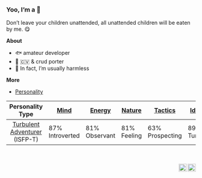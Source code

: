 <!--
<div align="center" ><a href="https://soyrros.github.io"><img alt="Hi, I’m 0x0." width="14%" border-radius="100%" src="https://s2.loli.net/2023/02/12/zR7PFGu14w9X8gn.jpg"/></a></div>
-->

### Yoo, I’m a 👻
Don’t leave your children unattended, all unattended children will be eaten by me. 😋

**About**
<!--
<img align="right" width="50%" alt="langs" src="https://github-readme-stats.vercel.app/api/top-langs/?username=soyrros&layout=compact&theme=buefy&hide_border=true" />
-->

- 🐟 amateur developer
- 🧱 🇨🇻 & crud porter
- 🥰 In fact, I’m usually harmless

**More**
- [Personality](https://www.16personalities.com/profiles/0c0f27b38dd1a)

| Personality Type | [Mind](https://www.16personalities.com/articles/mind-introverted-vs-extraverted) | [Energy](https://www.16personalities.com/articles/energy-intuitive-vs-observant) | [Nature](https://www.16personalities.com/articles/nature-thinking-vs-feeling) | [Tactics](https://www.16personalities.com/articles/tactics-judging-vs-prospecting) | [Identity](https://www.16personalities.com/articles/identity-assertive-vs-turbulent) |
|:---:|--|---|---|---|---|
| [Turbulent Adventurer](https://www.16personalities.com/isfp-personality) <br> (ISFP-T) | 87% <br> Introverted | 81% <br> Observant | 81% <br> Feeling | 63% <br> Prospecting  | 89% <br> Turbulent |

<br/>
<br/>

<a href="https://qm.qq.com/cgi-bin/qm/qr?k=1MyPiaw5b3zeo9uIbY9HFqjP6Kn7_8tV">
  <img align="right" alt="0x0 | QQ" width="21px" src="https://cdn.jsdelivr.net/gh/soyrros/soyrros@latest/assets/qq.svg" />
</a>

<a href="mailto:soyrros@gmail.com">
  <img align="right" alt="0x0 | Gmail" width="21px" src="https://cdn.jsdelivr.net/gh/soyrros/soyrros@latest/assets/mail.svg" />
</a>


<!--
**soyrros/soyrros** is a ✨ _special_ ✨ repository because its `README.md` (this file) appears on your GitHub profile.

Here are some ideas to get you started:

- 🔭 I m currently working on ...
- 🌱 I’m currently learning ...
- 👯 I’m looking to collaborate on ...
- 🤔 I’m looking for help with ...
- 💬 Ask me about ...
- 📫 How to reach me: ...
- 😄 Pronouns: ...
- ⚡ Fun fact: ...
-->
